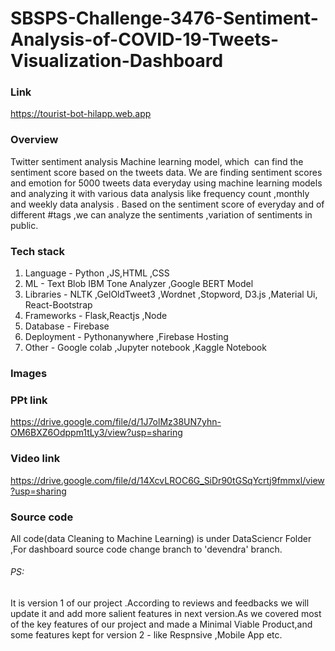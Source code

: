 # SBSPS-Challenge-3476-Sentiment-Analysis-of-COVID-19-Tweets-Visualization-Dashboard 
### Link
https://tourist-bot-hilapp.web.app
### Overview
Twitter sentiment analysis Machine learning model, which  can find the sentiment score based on the tweets data. We are finding sentiment scores and emotion for 5000 tweets data everyday using machine learning models and analyzing it with various data analysis like frequency count ,monthly and weekly data analysis . Based on the sentiment score of everyday and of different #tags ,we can analyze the sentiments ,variation of sentiments in public.
### Tech stack
1. Language - Python ,JS,HTML ,CSS
2. ML - Text Blob IBM Tone Analyzer ,Google BERT Model
3. Libraries - NLTK ,GelOldTweet3 ,Wordnet ,Stopword, D3.js ,Material Ui, React-Bootstrap 
4. Frameworks - Flask,Reactjs ,Node
5. Database - Firebase
4. Deployment - Pythonanywhere ,Firebase Hosting
5. Other - Google colab ,Jupyter notebook ,Kaggle Notebook
### Images

### PPt link
https://drive.google.com/file/d/1J7olMz38UN7yhn-OM6BXZ6Odppm1tLy3/view?usp=sharing
### Video link
https://drive.google.com/file/d/14XcvLROC6G_SiDr90tGSqYcrtj9fmmxl/view?usp=sharing
### Source code
All code(data Cleaning to Machine Learning) is under DataSciencr Folder ,For dashboard source code change branch to 'devendra' branch.
###### PS:
It is version 1 of our project .According to reviews and feedbacks we will update it and add more salient features in next version.As we covered most of the key features of our project and made a Minimal Viable Product,and some features kept for version 2 - like Respnsive ,Mobile App etc.
